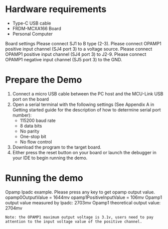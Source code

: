   Hardware requirements
=====================
- Type-C USB cable
- FRDM-MCXA166 Board
- Personal Computer

Board settings
Please connect SJ1 to B type (2-3).
Please connect OPAMP1 positive input channel (SJ4 port 3) to a voltage source.
Please connect OPAMP1 positive input channel (SJ4 port 3) to J2-9.
Please connect OPAMP1 negative input channel (SJ5 port 3) to the GND.

Prepare the Demo
===============
1.  Connect a micro USB cable between the PC host and the MCU-Link USB port on the board
2.  Open a serial terminal with the following settings (See Appendix A in Getting started guide for the description of how to determine serial port number):
    - 115200 baud rate
    - 8 data bits
    - No parity
    - One-stop bit
    - No flow control
3.  Download the program to the target board.
4.  Either press the reset button on your board or launch the debugger in your IDE to begin running the demo.

Running the demo
===============
 Opamp lpadc example.
 Please press any key to get opamp output value.
 opamp0OutputValue = 1644mv
 opamp1PositiveInputValue = 106mv
 Opamp1 output value measured by lpadc: 2703mv
 Opamp1 theoretical output value: 2704mv

~~~~~~~~~~~~~~~~~~~~~~~~~~~~~~~~~~~~
Note: the OPAMP1 maximum output voltage is 3.1v, users need to pay attention to the input voltage value of the positive channel.
